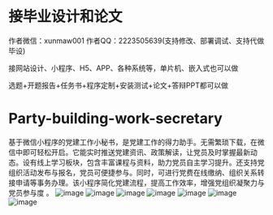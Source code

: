 # 接毕业设计和论文
作者微信：xunmaw001  作者QQ：2223505639(支持修改、部署调试、支持代做毕设)

接网站设计、小程序、H5、APP、各种系统等，单片机、嵌入式也可以做

选题+开题报告+任务书+程序定制+安装测试+论文+答辩PPT都可以做
# Party-building-work-secretary
基于微信小程序的党建工作小秘书，是党建工作的得力助手。无需繁琐下载，在微信中即可轻松开启。它能实时推送党建资讯、政策解读，让党员及时掌握最新动态。设有线上学习板块，包含丰富课程与资料，助力党员自主学习提升。还支持党组织活动发布与报名，党员可便捷参与。同时，可进行党费在线缴纳、组织关系转接申请等事务办理。该小程序简化党建流程，提高工作效率，增强党组织凝聚力与党员参与度 。 
![image](https://github.com/user-attachments/assets/16a1528b-d26c-43de-ab60-01ee1fa787ba)
![image](https://github.com/user-attachments/assets/5e4ba5c1-6f92-46de-9c75-ecd3793d2c29)
![image](https://github.com/user-attachments/assets/4bed54d8-1ee4-4b99-aa16-7bcdd5982b45)
![image](https://github.com/user-attachments/assets/01bdbe79-b913-496b-8bc4-1a7e100a3294)
![image](https://github.com/user-attachments/assets/aa9a1b7a-a45b-46e8-916c-fa35c79d9724)
![image](https://github.com/user-attachments/assets/6b49fac1-2549-4ea8-a435-aea812ece8b7)
![image](https://github.com/user-attachments/assets/54a1ba55-5a0c-4ca7-9944-e18abdf98cb8)
